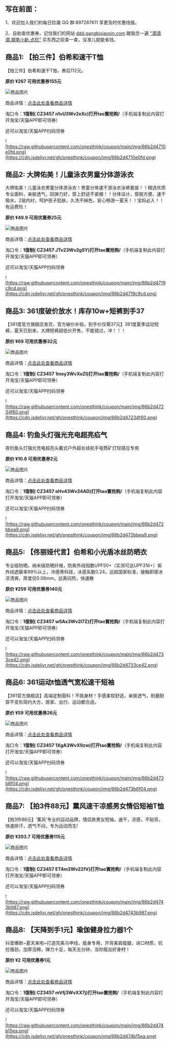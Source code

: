 ## 写在前面：

1、欢迎加入我们的每日捡漏 QQ 群:897287611 享更及时优惠线报。

2、自助查优惠券，记住我们的网站 [ddd.gangbixiaoxin.com](https://ddd.gangbixiaoxin.com) 跟我念一遍 ["滴滴滴.钢笔小新.点抗"](https://ddd.gangbixiaoxin.com) 买东西之前查一查，没准儿就能省钱。

## 商品1: 【拍三件】伯希和速干T恤

【拍三件】伯希和速干T恤，券后112元。

**原价 ¥267 可用优惠券155元**

![商品图片](https://img.alicdn.com/i3/2742165404/O1CN018NV5NZ1pn5H5FNjq9_!!2742165404.jpg)

商品详情：[点击此处查看商品详情](https://s.click.taobao.com/t?e=m%3D2%26s%3DlW4tOYwT77tw4vFB6t2Z2ueEDrYVVa64XoO8tOebS%2BdRAdhuF14FMXycsfTTMqPyxq3IhSJN6GTWbLW7uhxyboGvCrJWHk1%2FTyVl44vrPmd3miNKHWpinpVm%2FOAUUFw71qrpxiwMoCNxc1AtbZGVSxm5yBOeUiJbyfWgSLyBYXsLZMqoQW%2BfuKGzo1lVxIio%2BMoad7OjZArvm3ihfcem%2B2RMZmBVATrvoTBkbAGjasHEPCWdEn4FRJZkbbrJ%2BDbSlbRMz6GTKAbuuYjWu%2Fa0x4r3uiqGkSFboDUOa1OcpqTye7iog2FPMOVVt2SKMhA7xg5p7bh%2BFbQ%3D&amp;union_lens=lensId:TAPI@1722995814@21671028_125b_1912a8daea7_7470@01)

淘口令：**1復制( CZ3457 n1vU3Wv2eXc)打开tao寳抢购/**（手机端复制此内容打开淘宝/天猫APP即可领券）</p>

还可以淘宝/天猫APP扫码领券

![https://raw.githubusercontent.com/onesthink/coupon/main/img/66b2d4710e0fd.png](https://cdn.jsdelivr.net/gh/onesthink/coupon/img/66b2d4710e0fd.png)

## 商品2: 大牌佑美！儿童泳衣男童分体游泳衣

大牌佑美！儿童泳衣男童分体游泳衣！男童分体速干游泳衣泳裤套装！！精选优质专业面料，亲肤透气，回弹力好，穿上舒适不紧绷！！分体设计，穿脱方便，速干吸水，2层内衬，呵护孩子肌肤，久洗不掉色，安心畅游一夏天！！宝妈必入！！有运费险！

**原价 ¥49.9 可用优惠券25元**

![商品图片](https://img.alicdn.com/imgextra/i2/3086901430/O1CN01Wkdow61MQzLOggdlm_!!3086901430.jpg)

商品详情：[点击此处查看商品详情](https://s.click.taobao.com/t?e=m%3D2%26s%3DU4IBRiYtCWBw4vFB6t2Z2ueEDrYVVa64yK8Cckff7TVRAdhuF14FMXycsfTTMqPy5x%2BIUlGKNpXWbLW7uhxyboGvCrJWHk1%2FTyVl44vrPmd3miNKHWpinpVm%2FOAUUFw71qrpxiwMoCNxc1AtbZGVSyfTPi25xMANfZcnFBUmK5ALZMqoQW%2BfuKGzo1lVxIioTaaulMqR%2BGFvyPEvh%2BoDh6OgV3C%2FbSYfdVudAlsWAFWYwV59xfUHB6KAgbpXCC8IlbRMz6GTKAYZjQKfJ2UQf03O4wtQ3K90XXhKrcBJdMwI8XDd47aKvMXD9xQtSeD5X0%2B3obhRTo5xKmPmpIKZsA%3D%3D&amp;union_lens=lensId:TAPI@1722995815@2107fb66_124d_1912a8db425_4591@01)

淘口令：**1復制( CZ3457 JTv23Wv2gSY)打开tao寳抢购/**（手机端复制此内容打开淘宝/天猫APP即可领券）</p>

还可以淘宝/天猫APP扫码领券

![https://raw.githubusercontent.com/onesthink/coupon/main/img/66b2d4719c9cd.png](https://cdn.jsdelivr.net/gh/onesthink/coupon/img/66b2d4719c9cd.png)

## 商品3: 361度破价放水！库存10w+短裤到手37

【361度官方旗舰店发货，官方破价补贴，到手价仅需37元】361度夏季运动短裤，夏天已到来，大牌短裤超低价开售，不能错过，冲！！！

**原价 ¥69 可用优惠券32元**

![商品图片](https://img.alicdn.com/i1/363607599/O1CN01F5U7rC260Octvk1vf_!!363607599.jpg)

商品详情：[点击此处查看商品详情](https://s.click.taobao.com/t?e=m%3D2%26s%3DgYZvIjOl0S5w4vFB6t2Z2ueEDrYVVa64yK8Cckff7TVRAdhuF14FMXycsfTTMqPy1aH1Hk3GeOjWbLW7uhxyboGvCrJWHk1%2FTyVl44vrPmd3miNKHWpinpVm%2FOAUUFw71qrpxiwMoCNxc1AtbZGVS6B3EMzhKPXip8CxZCi2tnKMHuv7RoNv0Q0jFsbsQ7KWVpj3w%2FPKK6%2Bqftjj%2FHVs3RJ3oAielJMSCgRSHMeJKBV95s7XePnH5Iyojhtn3SqAlbRMz6GTKAYZjQKfJ2UQf03O4wtQ3K90uPwKbyPejWaUKkqpsr9VLw0TZIduFLWbX0%2B3obhRTo5xKmPmpIKZsA%3D%3D&amp;union_lens=lensId:TAPI@1722995816@21083abc_120f_1912a8dba09_a107@01)

淘口令：**1復制( CZ3457 1mey3WvXoZI)打开tao寳抢购/**（手机端复制此内容打开淘宝/天猫APP即可领券）</p>

还可以淘宝/天猫APP扫码领券

![https://raw.githubusercontent.com/onesthink/coupon/main/img/66b2d47234f60.png](https://cdn.jsdelivr.net/gh/onesthink/coupon/img/66b2d47234f60.png)

## 商品4: 钓鱼头灯强光充电超亮疝气

夜钓鱼头灯强光充电超亮头戴式户外超长续航手电筒矿灯轻感应专用

**原价 ¥10.8 可用优惠券2元**

![商品图片](https://img.alicdn.com/bao/uploaded/i3/2230968631/O1CN01aGGKkn2Dd3MzT7vFA_!!2-item_pic.png)

商品详情：[点击此处查看商品详情](https://s.click.taobao.com/t?e=m%3D2%26s%3DiAQOrWz9vtFw4vFB6t2Z2ueEDrYVVa64yK8Cckff7TVRAdhuF14FMXycsfTTMqPyMMgx22UI05bWbLW7uhxyboGvCrJWHk1%2FTyVl44vrPmd3miNKHWpinpVm%2FOAUUFw71qrpxiwMoCNxc1AtbZGVS3QnKxK1CHxWTWfbbTy1hj0LZMqoQW%2BfuLV7Mh%2FzulIELQl9mEirfI8FlvVOcqH5sRC8WkiDBF8pSIV4c7fDsAq8KL7kdtDKAuH92yd4rjBHrxUBw5Gobf%2BanYvWhVxZqFNTVSmctxAn2Ri9Bm4jDHdcXKnyVKPu3vKHM7Lf%2BnPHkEUyDafl7oPlVbdkijIQO8YOae24fhW0&amp;union_lens=lensId:TAPI@1722995818@21667e2f_124a_1912a8dc02d_0ced@01)

淘口令：**1復制( CZ3457 oHv43Wv24AD)打开tao寳抢购/**（手机端复制此内容打开淘宝/天猫APP即可领券）</p>

还可以淘宝/天猫APP扫码领券

![https://raw.githubusercontent.com/onesthink/coupon/main/img/66b2d472bbea9.png](https://cdn.jsdelivr.net/gh/onesthink/coupon/img/66b2d472bbea9.png)

## 商品5: 【佟丽娅代言】伯希和小光盾冰丝防晒衣

专业级防晒，纳米级防晒纤维，防紫外线指数UPF50+（实测可达UPF316+）紫外线遮蔽率99%以上，冷感黑科技，冰感系数0.24，远超国家标准，接触即感冰凉清爽，厚度仅0.06mm，远离闷热，快速散

**原价 ¥259 可用优惠券140元**

![商品图片](https://img.alicdn.com/imgextra/i2/3824890759/O1CN019h6e1F1HTfRwtxv2Z_!!3824890759.jpg)

商品详情：[点击此处查看商品详情](https://s.click.taobao.com/t?e=m%3D2%26s%3Di%2FJ5ro5AThpw4vFB6t2Z2ueEDrYVVa64yK8Cckff7TVRAdhuF14FMX5gHlLL6Zu0J1gyddu7kN%2FWbLW7uhxyboGvCrJWHk1%2FTyVl44vrPmd3miNKHWpinpVm%2FOAUUFw71qrpxiwMoCNxc1AtbZGVSzV13ZioyChRD09CGIrMRWKMHuv7RoNv0Q0jFsbsQ7KWeipFWfW14zkUKogfwVixQp8hRxQo3scUr5uXII12HAppyRKA%2FypFksvTF2pJdWIewzzMEQiiMyuLbdAWUivJhaGb%2FJMkawXxzwfpL9do4uXApieTXRnM7gdB%2FsHlecE1xiXvDf8DaRs%3D&amp;union_lens=lensId:TAPI@1722995820@213e664e_1211_1912a8dc62e_1954@01)

淘口令：**1復制( CZ3457 wSAx3Wv2I7Z)打开tao寳抢购/**（手机端复制此内容打开淘宝/天猫APP即可领券）</p>

还可以淘宝/天猫APP扫码领券

![https://raw.githubusercontent.com/onesthink/coupon/main/img/66b2d4733ce42.png](https://cdn.jsdelivr.net/gh/onesthink/coupon/img/66b2d4733ce42.png)

## 商品6: 361运动t恤透气宽松速干短袖

【361官方旗舰店】高端定制面料！不挑身材！手感柔软舒适，亲肤透气，耐磨耐穿不变形简约大方，居家、出行、运动都合适。

**原价 ¥59 可用优惠券26元**

![商品图片](https://img.alicdn.com/i1/363607599/O1CN01lIpTBU260OdNtrU7K_!!363607599.jpg)

商品详情：[点击此处查看商品详情](https://s.click.taobao.com/t?e=m%3D2%26s%3DJR3fe3IoKBdw4vFB6t2Z2ueEDrYVVa64yK8Cckff7TVRAdhuF14FMX5gHlLL6Zu0RitN3%2FurF3zWbLW7uhxyboGvCrJWHk1%2FTyVl44vrPmd3miNKHWpinpVm%2FOAUUFw71qrpxiwMoCNxc1AtbZGVS6B3EMzhKPXip8CxZCi2tnKMHuv7RoNv0Q0jFsbsQ7KWEds%2FD90qb0rI9BdZ5rfcgiuIWuVTiX17I09hKY2H6%2B4jlQKtsIsiBVnGHVtAogrXlbRMz6GTKAYZjQKfJ2UQf03O4wtQ3K90XH5t%2B8W%2BDyX8J7P%2B17CtogzFYLMQ0Ty4X0%2B3obhRTo5xKmPmpIKZsA%3D%3D&amp;union_lens=lensId:TAPI@1722995821@21365310_11ff_1912a8dcd29_a769@01)

淘口令：**1復制( CZ3457 1XgA3WvX9zw)打开tao寳抢购/**（手机端复制此内容打开淘宝/天猫APP即可领券）</p>

还可以淘宝/天猫APP扫码领券

![https://raw.githubusercontent.com/onesthink/coupon/main/img/66b2d473b6f04.png](https://cdn.jsdelivr.net/gh/onesthink/coupon/img/66b2d473b6f04.png)

## 商品7: 【拍3件88元】薰风速干凉感男女情侣短袖T恤

【拍3件88元】‘薰风’专业的运动品牌，情侣款男女短袖，速干，凉感，不贴背，快速排汗，透气不闷，专为运动而生!

**原价 ¥203.7 可用优惠券115元**

![商品图片](https://img.alicdn.com/i1/1044840809/O1CN01uyx9Dd1HqZOLAL9j1_!!0-item_pic.jpg)

商品详情：[点击此处查看商品详情](https://s.click.taobao.com/t?e=m%3D2%26s%3DrUNmDZoxFPlw4vFB6t2Z2ueEDrYVVa64yK8Cckff7TVRAdhuF14FMX5gHlLL6Zu0t4hWD5k2kjPWbLW7uhxyboGvCrJWHk1%2FTyVl44vrPmd3miNKHWpinpVm%2FOAUUFw71qrpxiwMoCNxc1AtbZGVS8IO1eVEpK%2BPCs3s%2FRVZ1OsLZMqoQW%2BfuKGzo1lVxIio2iCHHWd9%2By6%2F3aqlGgC3ixPvJK1hyLmN06ZhRQMX1le8W0OfpzfsQenmOrkrObuQwzzMEQiiMytVkSKsL%2FKbNdOG7fwodBwmwcnT5GyOp9CSGr7y2fnkpB9wN3XVSBFrca2JNko0gYMhhQs2DjqgEA%3D%3D&amp;union_lens=lensId:TAPI@1722995823@213cbd9c_11fd_1912a8dd2df_e960@01)

淘口令：**1復制( CZ3457 ET4m3Wv22fV)打开tao寳抢购/**（手机端复制此内容打开淘宝/天猫APP即可领券）</p>

还可以淘宝/天猫APP扫码领券

![https://raw.githubusercontent.com/onesthink/coupon/main/img/66b2d4743b987.png](https://cdn.jsdelivr.net/gh/onesthink/coupon/img/66b2d4743b987.png)

## 商品8: 【天降到手1元】瑜伽健身拉力器1个

抖音爆款~夏天来啦~打造完美马甲线，瘦身专用，开背美肩瘦腿，进口材质，抗拉强劲，加厚泡棉，弹力十足，每天五分钟，当你瘦出好身材！

**原价 ¥2 可用优惠券1元**

![商品图片](https://img.alicdn.com/imgextra/i1/2208082351/O1CN01onNsQb1TEntKGkbGD_!!2208082351.jpg)

商品详情：[点击此处查看商品详情](https://s.click.taobao.com/t?e=m%3D2%26s%3D%2F9s7OeXpBblw4vFB6t2Z2ueEDrYVVa64yK8Cckff7TVRAdhuF14FMX5gHlLL6Zu0xq3IhSJN6GTWbLW7uhxyboGvCrJWHk1%2FTyVl44vrPmd3miNKHWpinpVm%2FOAUUFw71qrpxiwMoCNxc1AtbZGVSxgF69aVnJe8X85933pRetALZMqoQW%2BfuKGzo1lVxIioXUmtKGkrdNjWbiDuKw2W5Z9XMc%2FtXBns14SHiMxGSK%2FZrxDmUokdIhT5QjxwsUIm04gqAXR1OQg4%2BfirBrx7mM7AMx9cWAx%2BEiM%2FlSG%2FbZQTaQ%2B1Hc%2FnQu8fMTIgOG1aU1NVKZy3ECfGDF1NzTQoPw%3D%3D&amp;umpChannel=tblmqdyh&amp;u_channel=tblmqdyh&amp;union_lens=lensId:TAPI@1722995824@213dad2d_124e_1912a8dd847_340e@01)

淘口令：**1復制( CZ3457 mVfj3WvXX7j)打开tao寳抢购/**（手机端复制此内容打开淘宝/天猫APP即可领券）</p>

还可以淘宝/天猫APP扫码领券

![https://raw.githubusercontent.com/onesthink/coupon/main/img/66b2d474b15ea.png](https://cdn.jsdelivr.net/gh/onesthink/coupon/img/66b2d474b15ea.png)

